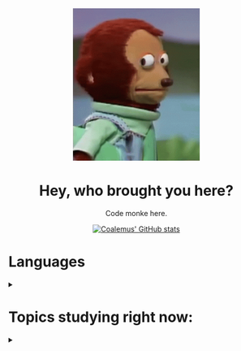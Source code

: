 <div align="center">

<img src="https://github.com/Coalemus/Coalemus/blob/main/susgiphy.gif" alt="put that away" width="250" height="300">

# Hey, who brought you here?
Code monke here.

[![Coalemus' GitHub stats](https://github-readme-stats.vercel.app/api?username=coalemus&count_private=true&theme=cobalt)](https://github.com/anuraghazra/github-readme-stats)

</div>

<h1>Languages</h1>

<details>
<summary></summary>
 
Languages learned:

* HTML

* CSS  

* SQL

* Python

Languages to learn:

* Javascript

* C++

</details>
<h1>Topics studying right now:</h1>
<details>
 <summary></summary>

* Data Structures and Algorithms 

  * book: Algorithms in a Nutshell

* Python 

  * book: Automate the Boring Stuff with Python
  
  * site: HackerRank

  * site: SoloLearn

* APIs

  * library: PRAW

* Data Science

  * book: Mathematics for Machine learning

  * site: Sololearn
  
* Javascript

  * site: Sololearn

* SQL

  * site: Select Star SQL

</details>
